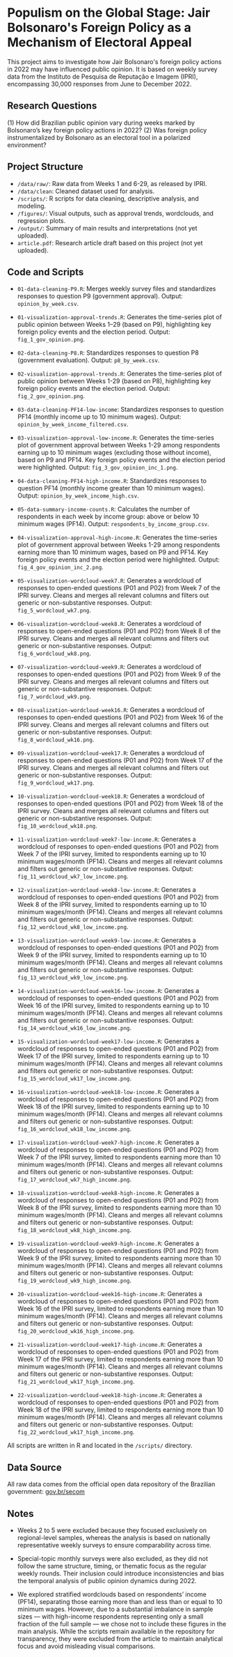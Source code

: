 # Populism on the Global Stage: Jair Bolsonaro's Foreign Policy as a Mechanism of Electoral Appeal

This project aims to investigate how Jair Bolsonaro's foreign policy actions in 2022 may have influenced public opinion. It is based on weekly survey data from the Instituto de Pesquisa de Reputação e Imagem (IPRI), encompassing 30,000 responses from June to December 2022.


## Research Questions

(1) How did Brazilian public opinion vary during weeks marked by Bolsonaro’s key foreign policy actions in 2022?
(2) Was foreign policy instrumentalized by Bolsonaro as an electoral tool in a polarized environment?


## Project Structure

- `/data/raw/`: Raw data from Weeks 1 and 6-29, as released by IPRI.
- `/data/clean`: Cleaned dataset used for analysis.
- `/scripts/`: R scripts for data cleaning, descriptive analysis, and modeling.
- `/figures/`: Visual outputs, such as approval trends, wordclouds, and regression plots.
- `/output/`: Summary of main results and interpretations (not yet uploaded).
- `article.pdf`: Research article draft based on this project (not yet uploaded).


## Code and Scripts

- `01-data-cleaning-P9.R`: Merges weekly survey files and standardizes responses to question P9 (government approval). Output: `opinion_by_week.csv`.

- `01-visualization-approval-trends.R`: Generates the time-series plot of public opinion between Weeks 1–29 (based on P9), highlighting key foreign policy events and the election period. Output: `fig_1_gov_opinion.png`.

- `02-data-cleaning-P8.R`: Standardizes responses to question P8 (government evaluation). Output: `p8_by_week.csv`.

- `02-visualization-approval-trends.R`: Generates the time-series plot of public opinion between Weeks 1-29 (based on P8), highlighting key foreign policy events and the election period. Output: `fig_2_gov_opinion.png`.

- `03-data-cleaning-PF14-low-income`: Standardizes responses to question PF14 (monthly income up to 10 minimum wages). Output: `opinion_by_week_income_filtered.csv`.

- `03-visualization-approval-low-income.R`: Generates the time-series plot of government approval between Weeks 1-29 among respondents earning up to 10 minimum wages (excluding those without income), based on P9 and PF14. Key foreign policy events and the election period were highlighted. Output: `fig_3_gov_opinion_inc_1.png`.

- `04-data-cleaning-PF14-high-income.R`: Standardizes responses to question PF14 (monthly income greater than 10 minimum wages). Output: `opinion_by_week_income_high.csv`.

- `05-data-summary-income-counts.R`: Calculates the number of respondents in each week by income group: above or below 10 minimum wages (PF14). Output: `respondents_by_income_group.csv`.

- `04-visualization-approval-high-income.R`: Generates the time-series plot of government approval between Weeks 1-29 among respondents earning more than 10 minimum wages, based on P9 and PF14. Key foreign policy events and the election period were highlighted. Output: `fig_4_gov_opinion_inc_2.png`.

- `05-visualization-wordcloud-week7.R`: Generates a wordcloud of responses to open-ended questions (P01 and P02) from Week 7 of the IPRI survey. Cleans and merges all relevant columns and filters out generic or non-substantive responses. Output: `fig_5_wordcloud_wk7.png`.

- `06-visualization-wordcloud-week8.R`: Generates a wordcloud of responses to open-ended questions (P01 and P02) from Week 8 of the IPRI survey. Cleans and merges all relevant columns and filters out generic or non-substantive responses. Output: `fig_6_wordcloud_wk8.png`.

- `07-visualization-wordcloud-week9.R`: Generates a wordcloud of responses to open-ended questions (P01 and P02) from Week 9 of the IPRI survey. Cleans and merges all relevant columns and filters out generic or non-substantive responses. Output: `fig_7_wordcloud_wk9.png`.

- `08-visualization-wordcloud-week16.R`: Generates a wordcloud of responses to open-ended questions (P01 and P02) from Week 16 of the IPRI survey. Cleans and merges all relevant columns and filters out generic or non-substantive responses. Output: `fig_8_wordcloud_wk16.png`.

- `09-visualization-wordcloud-week17.R`: Generates a wordcloud of responses to open-ended questions (P01 and P02) from Week 17 of the IPRI survey. Cleans and merges all relevant columns and filters out generic or non-substantive responses. Output: `fig_9_wordcloud_wk17.png`.

- `10-visualization-wordcloud-week18.R`: Generates a wordcloud of responses to open-ended questions (P01 and P02) from Week 18 of the IPRI survey. Cleans and merges all relevant columns and filters out generic or non-substantive responses. Output: `fig_10_wordcloud_wk18.png`.

- `11-visualization-wordcloud-week7-low-income.R`: Generates a wordcloud of responses to open-ended questions (P01 and P02) from Week 7 of the IPRI survey, limited to respondents earning up to 10 minimum wages/month (PF14). Cleans and merges all relevant columns and filters out generic or non-substantive responses. Output: `fig_11_wordcloud_wk7_low_income.png`.

- `12-visualization-wordcloud-week8-low-income.R`: Generates a wordcloud of responses to open-ended questions (P01 and P02) from Week 8 of the IPRI survey, limited to respondents earning up to 10 minimum wages/month (PF14). Cleans and merges all relevant columns and filters out generic or non-substantive responses. Output: `fig_12_wordcloud_wk8_low_income.png`.

- `13-visualization-wordcloud-week9-low-income.R`: Generates a wordcloud of responses to open-ended questions (P01 and P02) from Week 9 of the IPRI survey, limited to respondents earning up to 10 minimum wages/month (PF14). Cleans and merges all relevant columns and filters out generic or non-substantive responses. Output: `fig_13_wordcloud_wk9_low_income.png`.

- `14-visualization-wordcloud-week16-low-income.R`: Generates a wordcloud of responses to open-ended questions (P01 and P02) from Week 16 of the IPRI survey, limited to respondents earning up to 10 minimum wages/month (PF14). Cleans and merges all relevant columns and filters out generic or non-substantive responses. Output: `fig_14_wordcloud_wk16_low_income.png`.

- `15-visualization-wordcloud-week17-low-income.R`: Generates a wordcloud of responses to open-ended questions (P01 and P02) from Week 17 of the IPRI survey, limited to respondents earning up to 10 minimum wages/month (PF14). Cleans and merges all relevant columns and filters out generic or non-substantive responses. Output: `fig_15_wordcloud_wk17_low_income.png`.

- `16-visualization-wordcloud-week18-low-income.R`: Generates a wordcloud of responses to open-ended questions (P01 and P02) from Week 18 of the IPRI survey, limited to respondents earning up to 10 minimum wages/month (PF14). Cleans and merges all relevant columns and filters out generic or non-substantive responses. Output: `fig_16_wordcloud_wk18_low_income.png`.

- `17-visualization-wordcloud-week7-high-income.R`: Generates a wordcloud of responses to open-ended questions (P01 and P02) from Week 7 of the IPRI survey, limited to respondents earning more than 10 minimum wages/month (PF14). Cleans and merges all relevant columns and filters out generic or non-substantive responses. Output: `fig_17_wordcloud_wk7_high_income.png`.

- `18-visualization-wordcloud-week8-high-income.R`: Generates a wordcloud of responses to open-ended questions (P01 and P02) from Week 8 of the IPRI survey, limited to respondents earning more than 10 minimum wages/month (PF14). Cleans and merges all relevant columns and filters out generic or non-substantive responses. Output: `fig_18_wordcloud_wk8_high_income.png`.

- `19-visualization-wordcloud-week9-high-income.R`: Generates a wordcloud of responses to open-ended questions (P01 and P02) from Week 9 of the IPRI survey, limited to respondents earning more than 10 minimum wages/month (PF14). Cleans and merges all relevant columns and filters out generic or non-substantive responses. Output: `fig_19_wordcloud_wk9_high_income.png`.

- `20-visualization-wordcloud-week16-high-income.R`: Generates a wordcloud of responses to open-ended questions (P01 and P02) from Week 16 of the IPRI survey, limited to respondents earning more than 10 minimum wages/month (PF14). Cleans and merges all relevant columns and filters out generic or non-substantive responses. Output: `fig_20_wordcloud_wk16_high_income.png`.

- `21-visualization-wordcloud-week17-high-income.R`: Generates a wordcloud of responses to open-ended questions (P01 and P02) from Week 17 of the IPRI survey, limited to respondents earning more than 10 minimum wages/month (PF14). Cleans and merges all relevant columns and filters out generic or non-substantive responses. Output: `fig_21_wordcloud_wk17_high_income.png`.

- `22-visualization-wordcloud-week18-high-income.R`: Generates a wordcloud of responses to open-ended questions (P01 and P02) from Week 18 of the IPRI survey, limited to respondents earning more than 10 minimum wages/month (PF14). Cleans and merges all relevant columns and filters out generic or non-substantive responses. Output: `fig_22_wordcloud_wk17_high_income.png`.


All scripts are written in R and located in the `/scripts/` directory.


## Data Source

All raw data comes from the official open data repository of the Brazilian government:
[gov.br/secom](https://www.gov.br/secom/pt-br/composicao/orgaos-especificos-singulares/secretaria-de-publicidade-e-patrocinio/departamentos/departamento-de-pesquisa/dados-abertos-de-pesquisas-de-opiniao)


## Notes

- Weeks 2 to 5 were excluded because they focused exclusively on regional-level samples, whereas the analysis is based on nationally representative weekly surveys to ensure comparability across time.

- Special-topic monthly surveys were also excluded, as they did not follow the same structure, timing, or thematic focus as the regular weekly rounds. Their inclusion could introduce inconsistencies and bias the temporal analysis of public opinion dynamics during 2022.

- We explored stratified wordclouds based on respondents’ income (PF14), separating those earning more than and less than or equal to 10 minimum wages. However, due to a substantial imbalance in sample sizes — with high-income respondents representing only a small fraction of the full sample — we chose not to include these figures in the main analysis. While the scripts remain available in the repository for transparency, they were excluded from the article to maintain analytical focus and avoid misleading visual comparisons.